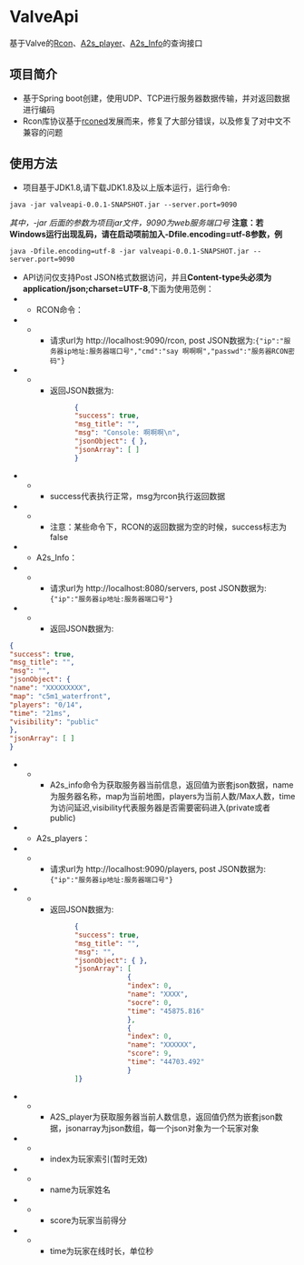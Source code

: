# ValveApi

基于Valve的[Rcon](https://developer.valvesoftware.com/wiki/Source_RCON_Protocol)、[A2s_player](https://developer.valvesoftware.com/wiki/Server_queries#A2S_PLAYER)、[A2s_Info](https://developer.valvesoftware.com/wiki/Server_queries#A2S_INFO)的查询接口

## 项目简介
- 基于Spring boot创建，使用UDP、TCP进行服务器数据传输，并对返回数据进行编码
- Rcon库协议基于[rconed](http://rconed.sf.net/)发展而来，修复了大部分错误，以及修复了对中文不兼容的问题


## 使用方法
- 项目基于JDK1.8,请下载JDK1.8及以上版本运行，运行命令:
```shell
java -jar valveapi-0.0.1-SNAPSHOT.jar --server.port=9090
```
*其中，-jar 后面的参数为项目jar文件，9090为web服务端口号*
**注意：若Windows运行出现乱码，请在启动项前加入-Dfile.encoding=utf-8参数，例**
```shell
java -Dfile.encoding=utf-8 -jar valveapi-0.0.1-SNAPSHOT.jar --server.port=9090
```
- API访问仅支持Post JSON格式数据访问，并且**Content-type头必须为application/json;charset=UTF-8**,下面为使用范例：
- - RCON命令：
- - - 请求url为 http://localhost:9090/rcon, post JSON数据为:`{"ip":"服务器ip地址:服务器端口号","cmd":"say 啊啊啊","passwd":"服务器RCON密码"}`
- - - 返回JSON数据为:
```json
                {
                "success": true,
                "msg_title": "",
                "msg": "Console: 啊啊啊\n",
                "jsonObject": { },
                "jsonArray": [ ]
                }
 ```
 - - - success代表执行正常，msg为rcon执行返回数据
 - - - 注意：某些命令下，RCON的返回数据为空的时候，success标志为false
 - - A2s_Info：
 - - - 请求url为 http://localhost:8080/servers, post JSON数据为:`{"ip":"服务器ip地址:服务器端口号"}`
 - - - 返回JSON数据为:
 ```json
{
"success": true,
"msg_title": "",
"msg": "",
"jsonObject": {
"name": "XXXXXXXXX",
"map": "c5m1_waterfront",
"players": "0/14",
"time": "21ms",
"visibility": "public"
},
"jsonArray": [ ]
}
  ```
  - - - A2s_info命令为获取服务器当前信息，返回值为嵌套json数据，name为服务器名称，map为当前地图，players为当前人数/Max人数，time为访问延迟,visibility代表服务器是否需要密码进入(private或者public)
  - - A2s_players：
  - - - 请求url为 http://localhost:9090/players, post JSON数据为:`{"ip":"服务器ip地址:服务器端口号"}`
  - - - 返回JSON数据为:
  ```json
                  {
                  "success": true,
                  "msg_title": "",
                  "msg": "",
                  "jsonObject": { },
                  "jsonArray": [
                               {
                               "index": 0,
                               "name": "XXXX",
                               "socre": 0,
                               "time": "45875.816"
                               },
                               {
                               "index": 0,
                               "name": "XXXXXX",
                               "score": 9,
                               "time": "44703.492"
                               }
                  ]}
   ```
   - - - A2S_player为获取服务器当前人数信息，返回值仍然为嵌套json数据，jsonarray为json数组，每一个json对象为一个玩家对象
   - - - index为玩家索引(暂时无效)
   - - - name为玩家姓名
   - - - score为玩家当前得分
   - - - time为玩家在线时长，单位秒
